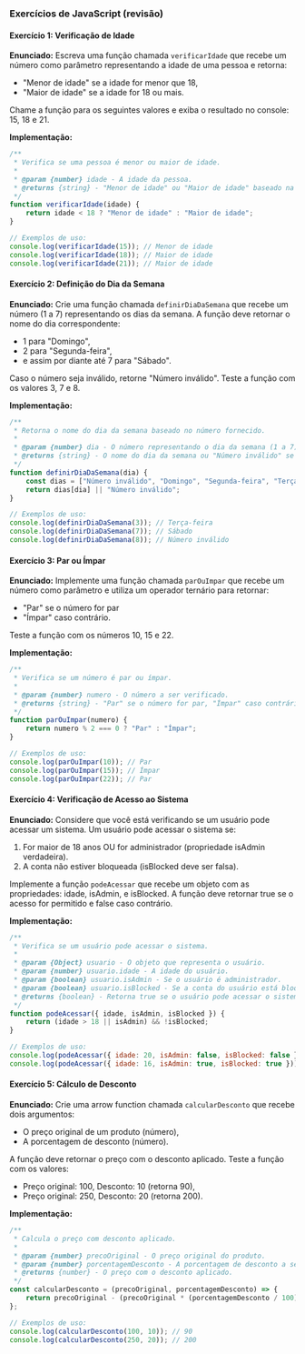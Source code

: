 ### Exercícios de JavaScript (revisão)

#### Exercício 1: Verificação de Idade

**Enunciado:**
Escreva uma função chamada `verificarIdade` que recebe um número como parâmetro representando a idade de uma pessoa e retorna:
- "Menor de idade" se a idade for menor que 18,
- "Maior de idade" se a idade for 18 ou mais.

Chame a função para os seguintes valores e exiba o resultado no console: 15, 18 e 21.

**Implementação:**

```javascript
/**
 * Verifica se uma pessoa é menor ou maior de idade.
 * 
 * @param {number} idade - A idade da pessoa.
 * @returns {string} - "Menor de idade" ou "Maior de idade" baseado na idade.
 */
function verificarIdade(idade) {
    return idade < 18 ? "Menor de idade" : "Maior de idade";
}

// Exemplos de uso:
console.log(verificarIdade(15)); // Menor de idade
console.log(verificarIdade(18)); // Maior de idade
console.log(verificarIdade(21)); // Maior de idade
```

#### Exercício 2: Definição do Dia da Semana

**Enunciado:**
Crie uma função chamada `definirDiaDaSemana` que recebe um número (1 a 7) representando os dias da semana. A função deve retornar o nome do dia correspondente:
- 1 para "Domingo",
- 2 para "Segunda-feira",
- e assim por diante até 7 para "Sábado".

Caso o número seja inválido, retorne "Número inválido". Teste a função com os valores 3, 7 e 8.

**Implementação:**

```javascript
/**
 * Retorna o nome do dia da semana baseado no número fornecido.
 * 
 * @param {number} dia - O número representando o dia da semana (1 a 7).
 * @returns {string} - O nome do dia da semana ou "Número inválido" se o número for inválido.
 */
function definirDiaDaSemana(dia) {
    const dias = ["Número inválido", "Domingo", "Segunda-feira", "Terça-feira", "Quarta-feira", "Quinta-feira", "Sexta-feira", "Sábado"];
    return dias[dia] || "Número inválido";
}

// Exemplos de uso:
console.log(definirDiaDaSemana(3)); // Terça-feira
console.log(definirDiaDaSemana(7)); // Sábado
console.log(definirDiaDaSemana(8)); // Número inválido
```

#### Exercício 3: Par ou Ímpar

**Enunciado:**
Implemente uma função chamada `parOuImpar` que recebe um número como parâmetro e utiliza um operador ternário para retornar:
- "Par" se o número for par
- "Ímpar" caso contrário.

Teste a função com os números 10, 15 e 22.

**Implementação:**

```javascript
/**
 * Verifica se um número é par ou ímpar.
 * 
 * @param {number} numero - O número a ser verificado.
 * @returns {string} - "Par" se o número for par, "Ímpar" caso contrário.
 */
function parOuImpar(numero) {
    return numero % 2 === 0 ? "Par" : "Ímpar";
}

// Exemplos de uso:
console.log(parOuImpar(10)); // Par
console.log(parOuImpar(15)); // Ímpar
console.log(parOuImpar(22)); // Par
```

#### Exercício 4: Verificação de Acesso ao Sistema

**Enunciado:**
Considere que você está verificando se um usuário pode acessar um sistema. Um usuário pode acessar o sistema se:
1. For maior de 18 anos OU for administrador (propriedade isAdmin verdadeira).
2. A conta não estiver bloqueada (isBlocked deve ser falsa).

Implemente a função `podeAcessar` que recebe um objeto com as propriedades: idade, isAdmin, e isBlocked. A função deve retornar true se o acesso for permitido e false caso contrário.

**Implementação:**

```javascript
/**
 * Verifica se um usuário pode acessar o sistema.
 * 
 * @param {Object} usuario - O objeto que representa o usuário.
 * @param {number} usuario.idade - A idade do usuário.
 * @param {boolean} usuario.isAdmin - Se o usuário é administrador.
 * @param {boolean} usuario.isBlocked - Se a conta do usuário está bloqueada.
 * @returns {boolean} - Retorna true se o usuário pode acessar o sistema, caso contrário, false.
 */
function podeAcessar({ idade, isAdmin, isBlocked }) {
    return (idade > 18 || isAdmin) && !isBlocked;
}

// Exemplos de uso:
console.log(podeAcessar({ idade: 20, isAdmin: false, isBlocked: false })); // true
console.log(podeAcessar({ idade: 16, isAdmin: true, isBlocked: true })); // false
```

#### Exercício 5: Cálculo de Desconto

**Enunciado:**
Crie uma arrow function chamada `calcularDesconto` que recebe dois argumentos:
- O preço original de um produto (número),
- A porcentagem de desconto (número).

A função deve retornar o preço com o desconto aplicado. Teste a função com os valores:
- Preço original: 100, Desconto: 10 (retorna 90),
- Preço original: 250, Desconto: 20 (retorna 200).

**Implementação:**

```javascript
/**
 * Calcula o preço com desconto aplicado.
 * 
 * @param {number} precoOriginal - O preço original do produto.
 * @param {number} porcentagemDesconto - A porcentagem de desconto a ser aplicada.
 * @returns {number} - O preço com o desconto aplicado.
 */
const calcularDesconto = (precoOriginal, porcentagemDesconto) => {
    return precoOriginal - (precoOriginal * (porcentagemDesconto / 100));
};

// Exemplos de uso:
console.log(calcularDesconto(100, 10)); // 90
console.log(calcularDesconto(250, 20)); // 200